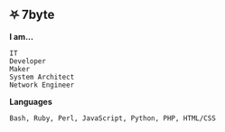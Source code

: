 ## ⛧ 7byte
**I am...**
```
IT
Developer
Maker
System Architect
Network Engineer
```
**Languages**
```
Bash, Ruby, Perl, JavaScript, Python, PHP, HTML/CSS
```
